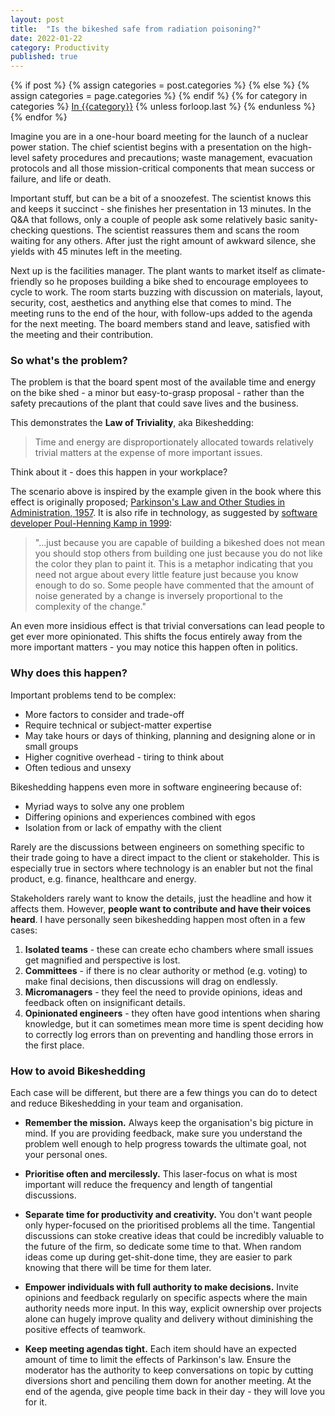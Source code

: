 ```yaml
---
layout: post
title:  "Is the bikeshed safe from radiation poisoning?"
date: 2022-01-22
category: Productivity
published: true
---
```


<div class="post-categories">
  {% if post %}
    {% assign categories = post.categories %}
  {% else %}
    {% assign categories = page.categories %}
  {% endif %}
  {% for category in categories %}
  <a href="{{site.baseurl}}/#{{category|slugize}}">In {{category}}</a>
  {% unless forloop.last %}&nbsp;{% endunless %}
  {% endfor %}
</div>

Imagine you are in a one-hour board meeting for the launch of a nuclear power station. The chief scientist begins with a presentation on the high-level safety procedures and precautions; waste management, evacuation protocols and all those mission-critical components that mean success or failure, and life or death. 

Important stuff, but can be a bit of a snoozefest. The scientist knows this and keeps it succinct - she finishes her presentation in 13 minutes. In the Q&A that follows, only a couple of people ask some relatively basic sanity-checking questions. The scientist reassures them and scans the room waiting for any others. After just the right amount of awkward silence, she yields with 45 minutes left in the meeting.

Next up is the facilities manager. The plant wants to market itself as climate-friendly so he proposes building a bike shed to encourage employees to cycle to work. The room starts buzzing with discussion on materials, layout, security, cost, aesthetics and anything else that comes to mind. The meeting runs to the end of the hour, with follow-ups added to the agenda for the next meeting. The board members stand and leave, satisfied with the meeting and their contribution.

### So what's the problem?

The problem is that the board spent most of the available time and energy on the bike shed - a minor but easy-to-grasp proposal - rather than the safety precautions of the plant that could save lives and the business.

This demonstrates the **Law of Triviality**, aka Bikeshedding:

> Time and energy are disproportionately allocated towards relatively trivial matters at the expense of more important issues.

Think about it - does this happen in your workplace?

The scenario above is inspired by the example given in the book where this effect is originally proposed; [Parkinson's Law and Other Studies in Administration, 1957][parkinsons-law-book]. It is also rife in technology, as suggested by [software developer Poul-Henning Kamp in 1999][kamp-article]:

>"...just because you are capable of building a bikeshed does not mean you should stop others from building one just because you do not like the color they plan to paint it. This is a metaphor indicating that you need not argue about every little feature just because you know enough to do so. Some people have commented that the amount of noise generated by a change is inversely proportional to the complexity of the change."

An even more insidious effect is that trivial conversations can lead people to get ever more opinionated. This shifts the focus entirely away from the more important matters - you may notice this happen often in politics.

### Why does this happen?

Important problems tend to be complex:
- More factors to consider and trade-off
- Require technical or subject-matter expertise
- May take hours or days of thinking, planning and designing alone or in small groups
- Higher cognitive overhead - tiring to think about
- Often tedious and unsexy

Bikeshedding happens even more in software engineering because of:
- Myriad ways to solve any one problem
- Differing opinions and experiences combined with egos
- Isolation from or lack of empathy with the client

Rarely are the discussions between engineers on something specific to their trade going to have a direct impact to the client or stakeholder. This is especially true in sectors where technology is an enabler but not the final product, e.g. finance, healthcare and energy.

Stakeholders rarely want to know the details, just the headline and how it affects them. However, **people want to contribute and have their voices heard**. I have personally seen bikeshedding happen most often in a few cases:
1. **Isolated teams** - these can create echo chambers where small issues get magnified and perspective is lost.
2. **Committees** - if there is no clear authority or method (e.g. voting) to make final decisions, then discussions will drag on endlessly.
3. **Micromanagers** - they feel the need to provide opinions, ideas and feedback often on insignificant details.
4. **Opinionated engineers** - they often have good intentions when sharing knowledge, but it can sometimes mean more time is spent deciding how to correctly log errors than on preventing and handling those errors in the first place.

### How to avoid Bikeshedding

Each case will be different, but there are a few things you can do to detect and reduce Bikeshedding in your team and organisation.

- **Remember the mission.** Always keep the organisation's big picture in mind. If you are providing feedback, make sure you understand the problem well enough to help progress towards the ultimate goal, not your personal ones.

- **Prioritise often and mercilessly.** This laser-focus on what is most important will reduce the frequency and length of tangential discussions.

- **Separate time for productivity and creativity.** You don't want people only hyper-focused on the prioritised problems all the time. Tangential discussions can stoke creative ideas that could be incredibly valuable to the future of the firm, so dedicate some time to that. When random ideas come up during get-shit-done time, they are easier to park knowing that there will be time for them later.

- **Empower individuals with full authority to make decisions.** Invite opinions and feedback regularly on specific aspects where the main authority needs more input. In this way, explicit ownership over projects alone can hugely improve quality and delivery without diminishing the positive effects of teamwork.

- **Keep meeting agendas tight.** Each item should have an expected amount of time to limit the effects of Parkinson's law. Ensure the moderator has the authority to keep conversations on topic by cutting diversions short and penciling them down for another meeting. At the end of the agenda, give people time back in their day - they will love you for it.



[parkinsons-law-book]: https://www.amazon.com/Parkinsons-Law-Other-Studies-Administration/dp/0395080681/ref=pd_sbs_1/143-5802041-2046740
[kamp-article]: https://bikeshed.com/